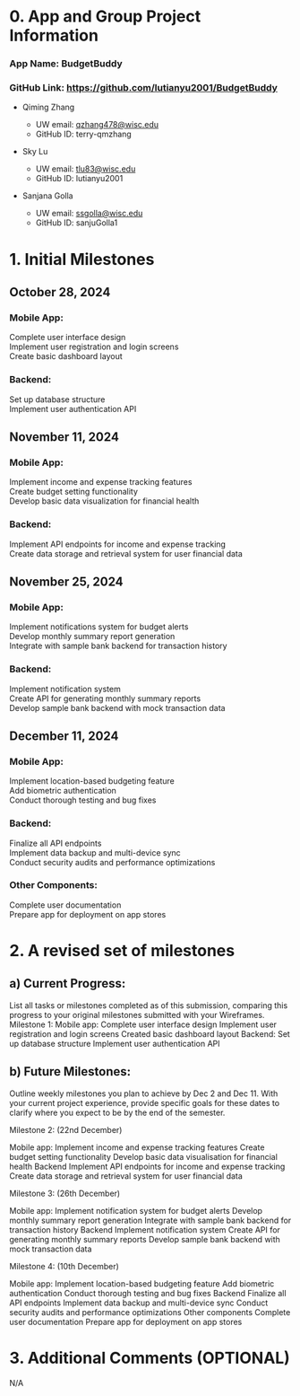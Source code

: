# 0. App and Group Project Information

### App Name: BudgetBuddy

### GitHub Link: https://github.com/lutianyu2001/BudgetBuddy

- Qiming Zhang
    * UW email: qzhang478@wisc.edu
    * GitHub ID: terry-qmzhang

- Sky Lu
    * UW email: tlu83@wisc.edu
    * GitHub ID: lutianyu2001

- Sanjana Golla
    * UW email: ssgolla@wisc.edu
    * GitHub ID: sanjuGolla1


# 1. Initial Milestones

## October 28, 2024  
### Mobile App:  
Complete user interface design  
Implement user registration and login screens  
Create basic dashboard layout  
### Backend:  
Set up database structure  
Implement user authentication API  

## November 11, 2024  
### Mobile App:  
Implement income and expense tracking features  
Create budget setting functionality  
Develop basic data visualization for financial health  
### Backend:  
Implement API endpoints for income and expense tracking  
Create data storage and retrieval system for user financial data  

## November 25, 2024  
### Mobile App:  
Implement notifications system for budget alerts  
Develop monthly summary report generation  
Integrate with sample bank backend for transaction history  
### Backend:  
Implement notification system  
Create API for generating monthly summary reports  
Develop sample bank backend with mock transaction data  

## December 11, 2024  
### Mobile App:  
Implement location-based budgeting feature  
Add biometric authentication  
Conduct thorough testing and bug fixes  
### Backend:  
Finalize all API endpoints  
Implement data backup and multi-device sync  
Conduct security audits and performance optimizations  
### Other Components:  
Complete user documentation  
Prepare app for deployment on app stores  

# 2. A revised set of milestones

## a) Current Progress:  
List all tasks or milestones completed as of this submission, comparing this progress to your original milestones submitted with your Wireframes. 
Milestone 1:
Mobile app: 
Complete user interface design 
Implement user registration and login screens 
Created basic dashboard layout 
Backend: 
Set up database structure 
Implement user authentication API 

## b) Future Milestones:  
Outline weekly milestones you plan to achieve by Dec 2 and Dec 11. With your current project experience, provide specific goals for these dates to clarify where you expect to be by the end of the semester.

Milestone 2: (22nd December) 

Mobile app: 
Implement income and expense tracking features 
Create budget setting functionality 
Develop basic data visualisation for financial health 
Backend 
Implement API endpoints for income and expense tracking 
Create data storage and retrieval system for user financial data 

Milestone 3: (26th December) 

Mobile app: 
Implement notification system for budget alerts 
Develop monthly summary report generation 
Integrate with sample bank backend for transaction history 
Backend 
Implement notification system 
Create API for generating monthly summary reports 
Develop sample bank backend with mock transaction data 

Milestone 4: (10th December) 

Mobile app: 
Implement location-based budgeting feature 
Add biometric authentication 
Conduct thorough testing and bug fixes 
Backend 
Finalize all API endpoints 
Implement data backup and multi-device sync 
Conduct security audits and performance optimizations 
Other components 
Complete user documentation 
Prepare app for deployment on app stores 

# 3. Additional Comments (OPTIONAL)
N/A

